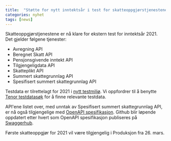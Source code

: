 ```yaml
---
title:  "Støtte for nytt inntektsår i test for skatteoppgjørstjenestene"
categories: nyhet
tags: [news]
---
```

Skatteoppgjørstjenestene er nå klare for ekstern test for inntektsår 2021. Det gjelder følgene tjenester:

* Avregning API
* Beregnet Skatt API
* Pensjonsgivende inntekt API
* Tilgjengeligdata API
* Skatteplikt API
* Summert skattegrunnlag API
* Spesifisert summert skattegrunnlag API

Testdata er tilrettelagt for 2021 i [nytt testmiljø](../../test/testmiljoe.md). Vi oppfordrer til å benytte [Tenor testdatasøk](../../test/tenor.md) for å finne relevante testdata.

API'ene listet over, med unntak av Spesifisert summert skattegrunnlag API, er nå også tilgjengelige med [OpenAPI spesifikasjon](./2022-01-14-10-30-overgang-open-api.md). Github blir løpende oppdatert etter hvert som OpenAPI spesifikasjon publiseres på [Swaggerhub](https://app.swaggerhub.com/search?type=API&owner=Skatteetaten_Deling).

Første skatteoppgjør for 2021 vil være tilgjengelig i Produksjon fra 26. mars.
